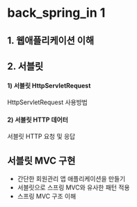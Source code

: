 # back_spring_in 1
## 1. 웹애플리케이션 이해
## 2. 서블릿
#### 1) 서블릿 HttpServletRequest
HttpServletRequest 사용방법
#### 2) 서블릿 HTTP 데어터 
서블릿 HTTP 요청 및 응답
## 서블릿 MVC 구현
 - 간단한 회원관리 앱 애플리케이션을 만들기
 - 서블릿으로 스프링 MVC와 유사한 패턴 적용
 - 스프링 MVC 구조 이해
